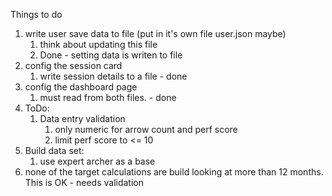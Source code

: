 Things to do

1) write user save data to file (put in it's own file user.json maybe)
   1) think about updating this file
   2) Done - setting data is writen to file
2) config the session card
   1) write session details to a file - done
3) config the dashboard page
   1) must read from both files. - done
4) ToDo:
   1) Data entry validation
      1) only numeric for arrow count and perf score
      2) limit perf score to <= 10
5) Build data set:
   1) use expert archer as a base
6) none of the target calculations are build looking at more than 12 
   months. This is OK - needs validation